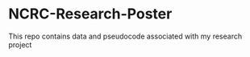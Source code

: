 # NCRC-Research-Poster
This repo contains data and pseudocode associated with my research project   
